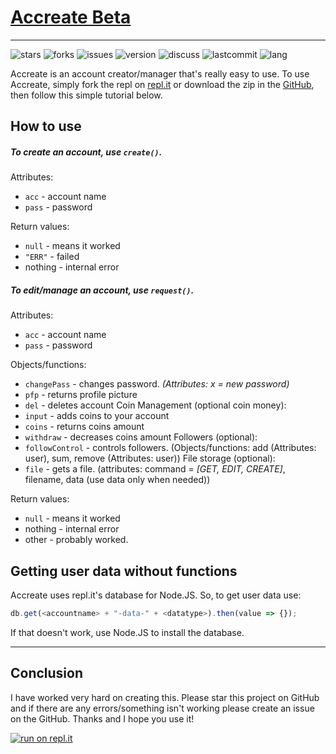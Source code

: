 # [Accreate Beta](https://github.com/DabDatBass/accreate)
---
![stars](https://flat.badgen.net/github/stars/DabDatBass/accreate) ![forks](https://flat.badgen.net/github/forks/DabDatBass/accreate) ![issues](https://flat.badgen.net/github/issues/DabDatBass/accreate) ![version](https://flat.badgen.net/github/release/DabDatBass/accreate) ![discuss](https://flat.badgen.net/badge/discuss/on%20github/black) ![lastcommit](https://flat.badgen.net/github/last-commit/DabDatBass/accreate) ![lang](https://flat.badgen.net/badge/language/node.js/green)

Accreate is an account creator/manager that's really easy to use. To use Accreate, simply fork the repl on [repl.it](https://repl.it/@DabDatBass/accreate) or download the zip in the [GitHub](https://github.com/DabDatBass/accreate), then follow this simple tutorial below.

## How to use
##### To create an account, use `create()`.
Attributes:
- `acc` - account name
- `pass` - password

Return values:
- `null` - means it worked
- `"ERR"` - failed
- nothing - internal error

##### To edit/manage an account, use `request()`.
Attributes:
- `acc` - account name
- `pass` - password

Objects/functions:
- `changePass` - changes password. *(Attributes: x = new password)*
- `pfp` - returns profile picture
- `del` - deletes account
Coin Management (optional coin money):
- `input` - adds coins to your account 
- `coins` - returns coins amount
- `withdraw` - decreases coins amount
Followers (optional):
- `followControl` - controls followers. (Objects/functions: add (Attributes: user), sum, remove (Attributes: user))
File storage (optional):
- `file` - gets a file. (attributes: command = *[GET, EDIT, CREATE]*, filename, data (use data only when needed))

Return values:
- `null` - means it worked
- nothing - internal error
- other - probably worked.

## Getting user data without functions
Accreate uses repl.it's database for Node.JS. So, to get user data use:
```javascript
db.get(<accountname> + "-data-" + <datatype>).then(value => {});
```
If that doesn't work, use Node.JS to install the database.

---
## Conclusion
I have worked very hard on creating this. Please star this project on GitHub and if there are any errors/something isn't working please create an issue on the GitHub. Thanks and I hope you use it!

[![run on repl.it](https://repl.it/badge/github/DabDatBass/accreate)](https://repl.it/@DabDatBass/accreate)
